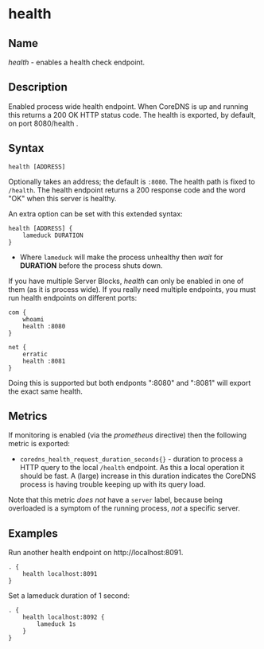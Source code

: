 # health

## Name

*health* - enables a health check endpoint.

## Description

Enabled process wide health endpoint. When CoreDNS is up and running this returns a 200 OK HTTP
status code. The health is exported, by default, on port 8080/health .

## Syntax

~~~
health [ADDRESS]
~~~

Optionally takes an address; the default is `:8080`. The health path is fixed to `/health`. The
health endpoint returns a 200 response code and the word "OK" when this server is healthy.

An extra option can be set with this extended syntax:

~~~
health [ADDRESS] {
    lameduck DURATION
}
~~~

* Where `lameduck` will make the process unhealthy then *wait* for **DURATION** before the process
  shuts down.

If you have multiple Server Blocks, *health* can only be enabled in one of them (as it is process
wide). If you really need multiple endpoints, you must run health endpoints on different ports:

~~~ corefile
com {
    whoami
    health :8080
}

net {
    erratic
    health :8081
}
~~~

Doing this is supported but both endponts ":8080" and ":8081" will export the exact same health.

## Metrics

If monitoring is enabled (via the *prometheus* directive) then the following metric is exported:

 *  `coredns_health_request_duration_seconds{}` - duration to process a HTTP query to the local
    `/health` endpoint. As this a local operation it should be fast. A (large) increase in this
    duration indicates the CoreDNS process is having trouble keeping up with its query load.

Note that this metric *does not* have a `server` label, because being overloaded is a symptom of
the running process, *not* a specific server.

## Examples

Run another health endpoint on http://localhost:8091.

~~~ corefile
. {
    health localhost:8091
}
~~~

Set a lameduck duration of 1 second:

~~~ corefile
. {
    health localhost:8092 {
        lameduck 1s
    }
}
~~~
